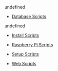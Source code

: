 undefined
* [Database Scripts](/database/)
undefined
* [Install Scripts](/install/)
* [Raspberry Pi Scripts](/raspberrypi/)
* [Setup Scripts](/setup/)
* [Web Scripts](/web/)


